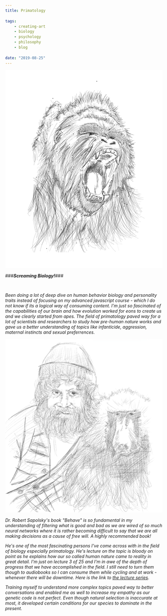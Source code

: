 ```yaml
---
title: Primatology

tags:
    - creating-art
    - biology
    - psychology
    - philosophy
    - blog

date: "2019-08-25"
---
```


![silverback](silverback1.jpg)

###<b>*Screaming Biology!*</b>###


<br/>

*Been doing a lot of deep dive on human behavior biology and personality traits instead of focusing on my advanced javascript course - which I do not know if its a logical way of consuming content. I'm just so fascinated of the capabilities of our brain and how evolution worked for eons to create us and we clearly started from apes. The field of primatology paved way for a lot of scientists and researchers to study how pre-human nature works and gave us a better understanding of topics like infanticide, aggression, maternal instincts and sexual preferrences.* 

![robertsapolsky](robertsapolsky1.jpg)

*Dr. Robert Sapolsky's book "Behave" is so fundamental in my understanding of filtering what is good and bad as we are wired of so much neural networks where it is rather becoming difficult to say that we are all making decisions as a cause of free will. A highly recommended book!*

*He's one of the most fascinating persons I've come across with in the field of biology especially primatology. He's lecture on the topic is bloody on point as he explains how our so called human nature came to reality in great detail. I'm just on lecture 3 of 25 and I'm in awe of the depth of progress that we have accomplished in the field. I still need to turn them though to audiobooks so I can consume them while cycling and at work - whenever there will be downtime. Here is the link to [the lecture series](https://www.youtube.com/playlist?list=PLpXaCv0b7h12LpVunZ361VfCBQSwi_2e8).*

*Training myself to understand more complex topics paved way to better conversations and enabled me as well to increase my empathy as our genetic code is not perfect. Even though natural selection is inaccurate at most, it developed certain conditions for our species to dominate in the present.*